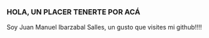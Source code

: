 ### HOLA, UN PLACER TENERTE POR ACÁ
Soy Juan Manuel Ibarzabal Salles, un gusto que visites mi github!!!!

